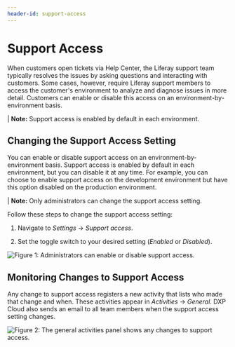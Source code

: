 ```yaml
---
header-id: support-access
---
```


# Support Access

When customers open tickets via Help Center, the Liferay support team typically 
resolves the issues by asking questions and interacting with customers. Some 
cases, however, require Liferay support members to access the customer's 
environment to analyze and diagnose issues in more detail. Customers can enable 
or disable this access on an environment-by-environment basis. 

| **Note:** Support access is enabled by default in each environment. 

## Changing the Support Access Setting

You can enable or disable support access on an environment-by-environment basis. 
Support access is enabled by default in each environment, but you can disable it 
at any time. For example, you can choose to enable support access on the 
development environment but have this option disabled on the production 
environment. 

| **Note:** Only administrators can change the support access setting. 

Follow these steps to change the support access setting: 

1.  Navigate to *Settings* &rarr; *Support access*. 

2.  Set the toggle switch to your desired setting (*Enabled* or *Disabled*). 

![Figure 1: Administrators can enable or disable support access.](../../images/support-access.png)

## Monitoring Changes to Support Access

Any change to support access registers a new activity that lists who made that 
change and when. These activities appear in *Activities* &rarr; *General*. DXP 
Cloud also sends an email to all team members when the support access setting 
changes. 

![Figure 2: The general activities panel shows any changes to support access.](../../images/support-access-activities.png)
